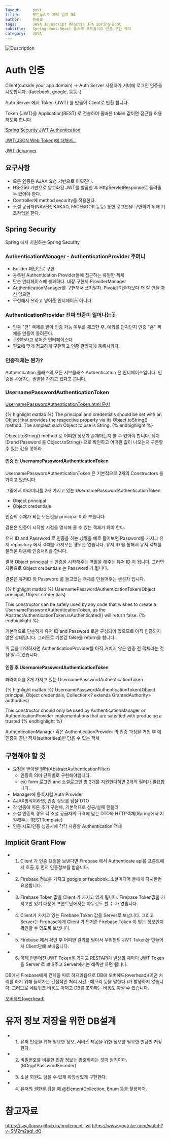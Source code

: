 ```yaml
---
layout:     post
title:      포트폴리오 제작 일지-04
author:     쭌프로
tags:       JAVA Javascript Reactjs JPA Spring-Boot
subtitle:   Spring-Boot-React 풀스택 포트폴리오 인증 구현 제작
category:   JAVA
---
```


<!-- Start Writing Below in Markdown -->

![Description](https://alalstjr.github.io/jjunpro.github.io/img/java_bg.png)

# Auth 인증

Client(outside your app domain) -> Auth Server
사용자가 서버에 로그인 인증을 시도합니다. (facebook, google, 등등..)

Auth Server 에서 Token {JWT} 를 만들어 Client로 반환 합니다.

Token {JWT}을 Application(REST) 로 전송하여 올바른 token 값이면 접근을 허용하도록 합니다.

<a href="https://www.youtube.com/watch?v=x6bzYyMY0GA">Spring Security JWT Authentication</a>

<a href="https://blog.outsider.ne.kr/1160">JWT(JSON Web Token)에 대해서...</a>

<a href="https://jwt.io/">JWT debugger</a>

## 요구사항

- 모든 인증은 AJAX 요청 기반으로 이뤄진다.
- HS-256 기반으로 암호화된 JWT를 발급한 후 HttpServletResponse로 돌려줄 수 있어야 한다.
- Controller에 method security를 적용한다.
- 소셜 공급자(NAVER, KAKAO, FACEBOOK 등등) 통한 로그인을 구현하기 위해 기초작업을 한다.

## Spring Security

Spring 에서 지원하는 Spring Security

### AuthenticationManager - AuthenticationProvider 주머니

- Builder 패턴으로 구현
- 등록된 Authentication Provider들에 접근하는 유일한 객체
- 단순 인터페이스에 불과하다. 내장 구현체:ProviderManager
- AuthenticationManager를 구현해서 쓰지말자. Pivotal 기술자보다 더 잘 만들 자신 없으면
- 구현해서 쓰라고 넣어준 인터페이스 아니다.

### AuthenticationProvider 진짜 인증이 일어나는곳

- 인증 "전" 객체를 받아 인증 가능 여부를 체크한 후, 예외를 던지던지 인증 "훈" 객체를 만들어 돌려준다.
- 구현하라고 넣어준 인터페이스다
- 필요에 맞게 정교하게 구현하고 인증 관리자에 등록시키자.

### 인증객체는 뭔가?

Authentication 클래스의 모든 서브클래스
Authentication 은 인터페이스입니다.
인증된 사용자는 권한을 가지고 있다고 봅니다.

### UsernamePasswordAuthenticationToken

<a href="https://docs.spring.io/spring-security/site/docs/4.2.12.RELEASE/apidocs/org/springframework/security/authentication/UsernamePasswordAuthenticationToken.html">
  UsernamePasswordAuthenticationToken.html 문서
</a>

{% highlight matlab %}
  The principal and credentials should be set with an Object that provides the respective property via its Object.toString() method. The simplest such Object to use is String.
{% endhighlight %}

Object.toString() method 로 어떠한 정보가 존재하는지 볼 수 있어야 합니다.
유저 ID and Password 를 Object.toString() 으로 확인하고 어떠한 값이 나오는지 구분할 수 있는 값을 넣어라

#### 인증 전 UsernamePasswordAuthenticationToken

UsernamePasswordAuthenticationToken 은 기본적으로 2개의 Constructors 를 가지고 있습니다.

그중에서 파라미터를 2개 가지고 있는 UsernamePasswordAuthenticationToken 
- Object principal 
- Object credentials

인증의 주체가 되는 모든것을 principal 이라 부릅니다.

결론은 인증이 시작할 시점을 명시해 줄 수 있는 객체가 와야 한다.

유저 ID and Password 로 인증을 하는 상황을 예로 들어보면 Password를 가지고 유저 repository 에서 객체를 가져오는 경우는 없습니다.
유저 ID 을 통해서 유저 객체를 불러온 다음에 인증처리를 합니다.

결국 Object principal 는 인증을 시작해주는 역활을 해주는 유저 ID 이 됩니다.
그러면 자동으로 Object credentials 는 Password 가 됩니다.

결론은 유저ID 와 Password 를 들고있는 객체를 만들어주는 생성자 입니다.

{% highlight matlab %}
  UsernamePasswordAuthenticationToken(Object principal, Object credentials)
  
  This constructor can be safely used by any code that wishes to create a UsernamePasswordAuthenticationToken, as the AbstractAuthenticationToken.isAuthenticated() will return false.
{% endhighlight %}

기본적으로 단순하게 유저 ID and Password 로만 구성되어 있으므로 아직 인증되지 않은 상태입니다. 그러므로 기본값 false를 return을 합니다.

위 글을 파악하자면 AuthenticationProvider를 아직 거치지 않은 인증 전 객체라는 것을 알 수 있습니다.

#### 인증 후 UsernamePasswordAuthenticationToken

파라미터를 3개 가지고 있는 UsernamePasswordAuthenticationToken

{% highlight matlab %}
  UsernamePasswordAuthenticationToken(Object principal, Object credentials, Collection<? extends GrantedAuthority> authorities)
  
  This constructor should only be used by AuthenticationManager or AuthenticationProvider implementations that are satisfied with producing a trusted 
{% endhighlight %}

AuthenticationManager 혹은 AuthenticationProvider 의 인증 과정을 거친 후 에 인증이 끝난 객체(authorities)만 담을 수 있는 객체

## 구현해야 할 것

- 요청을 받아낼 필터(AbstractAuthenticationFilter)
  - 인증의 의미 단위별로 구현해야합니다.
  - ex) form 로그인 and 소셜로그인 총 2개를 지원한다하면 2개의 필터가 필요합니다.
- Manager에 등록시킬 Auth Provider
- AJAX방식이라면, 인증 정보를 담을 DTO
- 각 인증에 따른 추가 구현체, 기본적으로 성공/실패 핸들러
- 소셜 인증의 경우 각 소셜 공급자의 규격에 맞는 DTO와 HTTP객체(Spring에서 지원해주는 RESTTemplate)
- 인증 시도/인증 성공시에 각각 사용할 Authentication 객체

## Implicit Grant Flow

- 1. Client 가 인증 요청을 보낸다면 Firebase 에서 Authenticate api를 프론트에서 호출 후 먼저 인증정보를 받습니다.
- 2. Firebase 정보를 가지고 google or facebook..소셜미디어 들에게 다시한번 요청합니다.
- 3. Firebase Token 값을 Client 가 가지고 있게 됩니다. Firebase Token값을 가지고만 있기 때문에 프론트단에서는 아무것도 할 수 가 없습니다.
- 4. Client가 가지고 있는 Firebase Token 값을 Server로 보냅니다. 그리고 Server는 Firebase에게 Client 가 던져준 Firebase Token 이 맞는 정보인지 확인할 수 있도록 보냅니다.
- 5. Firebase 에서 확인 후 어떠한 결과를 담아서 우리만의 JWT Token을 만들어서 Client단에 보내줍니다.
- 6. 이제 만들어진 JWT Token을 가지고 RESTAPI가 발생할 때마다 JWT Token을 Server 로 보내주고 Server에서는 해독만 하면 됩니다.

DB에서 Firebase에게 컨텍을 따로 하지않음으로 
DB에 오버헤드(overhead)(어떤 처리를 하기 위해 들어가는 간접적인 처리 시간 · 메모리 등을 말한다.)가 발생하지 않습니다.
그러므로 네트워크 비용도 아끼고 DB를 조회하는 비용도 아낄 수 있습니다.

<a href="https://ko.wikipedia.org/wiki/%EC%98%A4%EB%B2%84%ED%97%A4%EB%93%9C">오버헤드(overhead)<a/>

# 유저 정보 저장을 위한 DB설계

- 1. 유저 인증을 위해 필요한 정보, 서비스 제공을 위한 정보를 필요한 만큼만 저장한다.
- 2. 비밀번호를 비롯한 민감 정보는 암호화하는 것이 원칙이다.(BCryptPasswordEncoder)
- 3. 소셜 회원도 담을 수 있게 확장성있게 구현한다.
- 4. 유저의 권한을 담을 때 @ElementCollection, Enum 등을 활용하자.


# 참고자료
https://swalloow.github.io/implement-jwt
https://www.youtube.com/watch?v=SMZm2aqI_dQ
